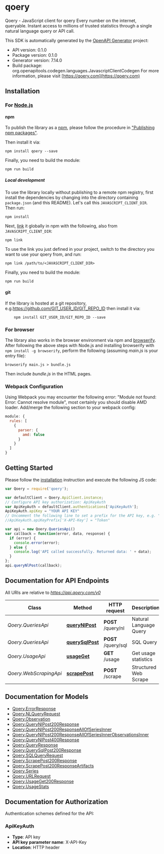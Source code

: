 # qoery

Qoery - JavaScript client for qoery
Every number on the internet, queryable. Instant access to millions of trusted statistics through a single natural language query or API call.

This SDK is automatically generated by the [OpenAPI Generator](https://openapi-generator.tech) project:

- API version: 0.1.0
- Package version: 0.1.0
- Generator version: 7.14.0
- Build package: org.openapitools.codegen.languages.JavascriptClientCodegen
For more information, please visit [https://qoery.com](https://qoery.com)

## Installation

### For [Node.js](https://nodejs.org/)

#### npm

To publish the library as a [npm](https://www.npmjs.com/), please follow the procedure in ["Publishing npm packages"](https://docs.npmjs.com/getting-started/publishing-npm-packages).

Then install it via:

```shell
npm install qoery --save
```

Finally, you need to build the module:

```shell
npm run build
```

##### Local development

To use the library locally without publishing to a remote npm registry, first install the dependencies by changing into the directory containing `package.json` (and this README). Let's call this `JAVASCRIPT_CLIENT_DIR`. Then run:

```shell
npm install
```

Next, [link](https://docs.npmjs.com/cli/link) it globally in npm with the following, also from `JAVASCRIPT_CLIENT_DIR`:

```shell
npm link
```

To use the link you just defined in your project, switch to the directory you want to use your qoery from, and run:

```shell
npm link /path/to/<JAVASCRIPT_CLIENT_DIR>
```

Finally, you need to build the module:

```shell
npm run build
```

#### git

If the library is hosted at a git repository, e.g.https://github.com/GIT_USER_ID/GIT_REPO_ID
then install it via:

```shell
    npm install GIT_USER_ID/GIT_REPO_ID --save
```

### For browser

The library also works in the browser environment via npm and [browserify](http://browserify.org/). After following
the above steps with Node.js and installing browserify with `npm install -g browserify`,
perform the following (assuming *main.js* is your entry file):

```shell
browserify main.js > bundle.js
```

Then include *bundle.js* in the HTML pages.

### Webpack Configuration

Using Webpack you may encounter the following error: "Module not found: Error:
Cannot resolve module", most certainly you should disable AMD loader. Add/merge
the following section to your webpack config:

```javascript
module: {
  rules: [
    {
      parser: {
        amd: false
      }
    }
  ]
}
```

## Getting Started

Please follow the [installation](#installation) instruction and execute the following JS code:

```javascript
var Qoery = require('qoery');

var defaultClient = Qoery.ApiClient.instance;
// Configure API key authorization: ApiKeyAuth
var ApiKeyAuth = defaultClient.authentications['ApiKeyAuth'];
ApiKeyAuth.apiKey = "YOUR API KEY"
// Uncomment the following line to set a prefix for the API key, e.g. "Token" (defaults to null)
//ApiKeyAuth.apiKeyPrefix['X-API-Key'] = "Token"

var api = new Qoery.QueriesApi()
var callback = function(error, data, response) {
  if (error) {
    console.error(error);
  } else {
    console.log('API called successfully. Returned data: ' + data);
  }
};
api.queryNlPost(callback);

```

## Documentation for API Endpoints

All URIs are relative to *https://api.qoery.com/v0*

Class | Method | HTTP request | Description
------------ | ------------- | ------------- | -------------
*Qoery.QueriesApi* | [**queryNlPost**](docs/QueriesApi.md#queryNlPost) | **POST** /query/nl | Natural Language Query
*Qoery.QueriesApi* | [**querySqlPost**](docs/QueriesApi.md#querySqlPost) | **POST** /query/sql | SQL Query
*Qoery.UsageApi* | [**usageGet**](docs/UsageApi.md#usageGet) | **GET** /usage | Get usage statistics
*Qoery.WebScrapingApi* | [**scrapePost**](docs/WebScrapingApi.md#scrapePost) | **POST** /scrape | Structured Web Scrape


## Documentation for Models

 - [Qoery.ErrorResponse](docs/ErrorResponse.md)
 - [Qoery.NLQueryRequest](docs/NLQueryRequest.md)
 - [Qoery.Observation](docs/Observation.md)
 - [Qoery.QueryNlPost200Response](docs/QueryNlPost200Response.md)
 - [Qoery.QueryNlPost200ResponseAllOfSeriesInner](docs/QueryNlPost200ResponseAllOfSeriesInner.md)
 - [Qoery.QueryNlPost200ResponseAllOfSeriesInnerObservationsInner](docs/QueryNlPost200ResponseAllOfSeriesInnerObservationsInner.md)
 - [Qoery.QueryNlPost400Response](docs/QueryNlPost400Response.md)
 - [Qoery.QueryResponse](docs/QueryResponse.md)
 - [Qoery.QuerySqlPost200Response](docs/QuerySqlPost200Response.md)
 - [Qoery.SQLQueryRequest](docs/SQLQueryRequest.md)
 - [Qoery.ScrapePost200Response](docs/ScrapePost200Response.md)
 - [Qoery.ScrapePost200ResponseArtifacts](docs/ScrapePost200ResponseArtifacts.md)
 - [Qoery.Series](docs/Series.md)
 - [Qoery.URLRequest](docs/URLRequest.md)
 - [Qoery.UsageGet200Response](docs/UsageGet200Response.md)
 - [Qoery.UsageStats](docs/UsageStats.md)


## Documentation for Authorization


Authentication schemes defined for the API:
### ApiKeyAuth


- **Type**: API key
- **API key parameter name**: X-API-Key
- **Location**: HTTP header

